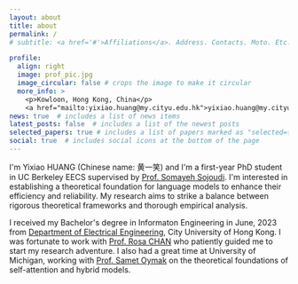 ```yaml
---
layout: about
title: about
permalink: /
# subtitle: <a href='#'>Affiliations</a>. Address. Contacts. Moto. Etc.

profile:
  align: right
  image: prof_pic.jpg
  image_circular: false # crops the image to make it circular
  more_info: >
    <p>Kowloon, Hong Kong, China</p> 
    <a href="mailto:yixiao.huang@my.cityu.edu.hk">yixiao.huang@my.cityu.edu.hk</a>
news: true  # includes a list of news items
latest_posts: false  # includes a list of the newest posts
selected_papers: true # includes a list of papers marked as "selected={true}"
social: true  # includes social icons at the bottom of the page
---
```


I'm Yixiao HUANG (Chinese name: 黄一笑) and I'm a first-year PhD student in UC Berkeley EECS supervised by [Prof. Somayeh Sojoudi](https://www2.eecs.berkeley.edu/Faculty/Homepages/sojoudi.html). I'm interested in establishing a theoretical foundation for language models to enhance their efficiency and reliability. My research aims to strike a balance between rigorous theoretical frameworks and thorough empirical analysis. 

I received my Bachelor's degree in Informaton Engineering in June, 2023 from [Department of Electrical Engineering](https://www.ee.cityu.edu.hk/), City University of Hong Kong. I was fortunate to work with [Prof. Rosa CHAN](https://cityucompuneurolab.github.io/rosa.html) who patiently guided me to start my research adventure. I also had a great time at University of Michigan, working with [Prof. Samet Oymak](https://intra.ece.ucr.edu/~oymak/index.html) on the theoretical foundations of self-attention and hybrid models. 

